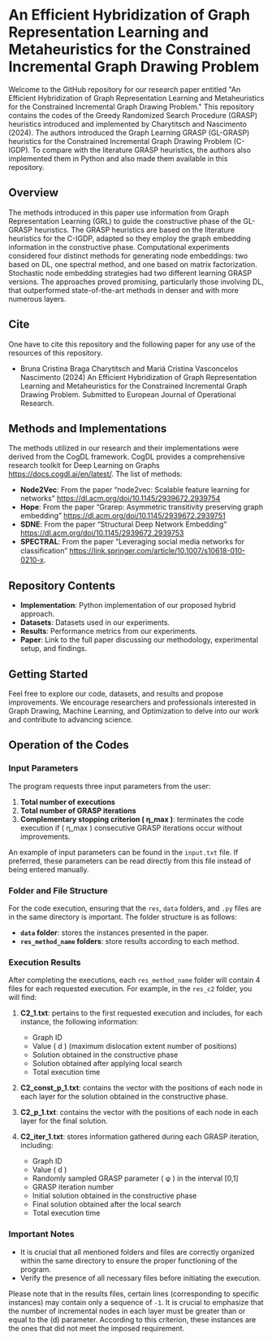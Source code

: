 # An Efficient Hybridization of Graph Representation Learning and Metaheuristics for the Constrained Incremental Graph Drawing Problem

Welcome to the GitHub repository for our research paper entitled "An Efficient Hybridization of Graph Representation Learning and Metaheuristics for the Constrained Incremental Graph Drawing Problem." This repository contains the codes of the Greedy Randomized Search Procedure (GRASP) heuristics introduced and implemented by Charytitsch and Nascimento (2024). The authors introduced the Graph Learning GRASP (GL-GRASP) heuristics for the Constrained Incremental Graph Drawing Problem (C-IGDP). To compare with the literature GRASP heuristics, the authors also implemented them in Python and also made them available in this repository.

## Overview

The methods introduced in this paper use information from Graph Representation Learning (GRL) to guide the constructive phase of the GL-GRASP heuristics. The GRASP heuristics are based on the literature heuristics for the C-IGDP, adapted so they employ the graph embedding information in the constructive phase. Computational experiments considered four distinct methods for generating node embeddings: two based on DL, one spectral method, and one based on matrix factorization. Stochastic node embedding strategies had two different learning GRASP versions. The approaches proved promising, particularly those involving DL, that outperformed state-of-the-art methods in denser and with more numerous layers.

## Cite

One have to cite this repository and the following paper for any use of the resources of this repository.

- Bruna Cristina Braga Charytitsch and Mariá Cristina Vasconcelos Nascimento (2024) An Efficient Hybridization of Graph Representation Learning and Metaheuristics for the Constrained Incremental Graph Drawing Problem. Submitted to European Journal of Operational Research.

## Methods and Implementations
The methods utilized in our research and their implementations were derived from the CogDL framework. CogDL provides a comprehensive research toolkit for Deep Learning on Graphs <https://docs.cogdl.ai/en/latest/>. The list of methods:

- **Node2Vec**: From the paper “node2vec: Scalable feature learning for networks” <https://dl.acm.org/doi/10.1145/2939672.2939754>
- **Hope**: From the paper “Grarep: Asymmetric transitivity preserving graph embedding” <https://dl.acm.org/doi/10.1145/2939672.2939751>
- **SDNE**: From the paper  “Structural Deep Network Embedding” <https://dl.acm.org/doi/10.1145/2939672.2939753>
- **SPECTRAL**: From the paper  “Leveraging social media networks for classiﬁcation” <https://link.springer.com/article/10.1007/s10618-010-0210-x>.

## Repository Contents

- **Implementation**: Python implementation of our proposed hybrid approach.
- **Datasets**: Datasets used in our experiments.
- **Results**: Performance metrics from our experiments.
- **Paper**: Link to the full paper discussing our methodology, experimental setup, and findings.

## Getting Started

Feel free to explore our code, datasets, and results and propose improvements. We encourage researchers and professionals interested in Graph Drawing, Machine Learning, and Optimization to delve into our work and contribute to advancing science.

## Operation of the Codes

### Input Parameters

The program requests three input parameters from the user:
1. **Total number of executions**
2. **Total number of GRASP iterations**
3. **Complementary stopping criterion \( η_max \)**: terminates the code execution if \( η_max \) consecutive GRASP iterations occur without improvements.

An example of input parameters can be found in the `input.txt` file. If preferred, these parameters can be read directly from this file instead of being entered manually.

### Folder and File Structure

For the code execution, ensuring that the `res`, `data` folders, and `.py` files are in the same directory is important. The folder structure is as follows:
- **`data` folder**: stores the instances presented in the paper.
- **`res_method_name` folders**: store results according to each method.

### Execution Results

After completing the executions, each `res_method_name` folder will contain 4 files for each requested execution. For example, in the `res_c2` folder, you will find:

1. **C2_1.txt**: pertains to the first requested execution and includes, for each instance, the following information:
   - Graph ID
   - Value \( d \) (maximum dislocation extent number of positions)
   - Solution obtained in the constructive phase
   - Solution obtained after applying local search
   - Total execution time

2. **C2_const_p_1.txt**: contains the vector with the positions of each node in each layer for the solution obtained in the constructive phase.

3. **C2_p_1.txt**: contains the vector with the positions of each node in each layer for the final solution.

4. **C2_iter_1.txt**: stores information gathered during each GRASP iteration, including:
   - Graph ID
   - Value \( d \)
   - Randomly sampled GRASP parameter \( φ \) in the interval [0,1]
   - GRASP iteration number
   - Initial solution obtained in the constructive phase
   - Final solution obtained after the local search
   - Total execution time

### Important Notes

- It is crucial that all mentioned folders and files are correctly organized within the same directory to ensure the proper functioning of the program.
- Verify the presence of all necessary files before initiating the execution.

Please note that in the results files, certain lines (corresponding to specific instances) may contain only a sequence of `-1`. It is crucial to emphasize that the number of incremental nodes in each layer must be greater than or equal to the \(d\) parameter. According to this criterion, these instances are the ones that did not meet the imposed requirement.
